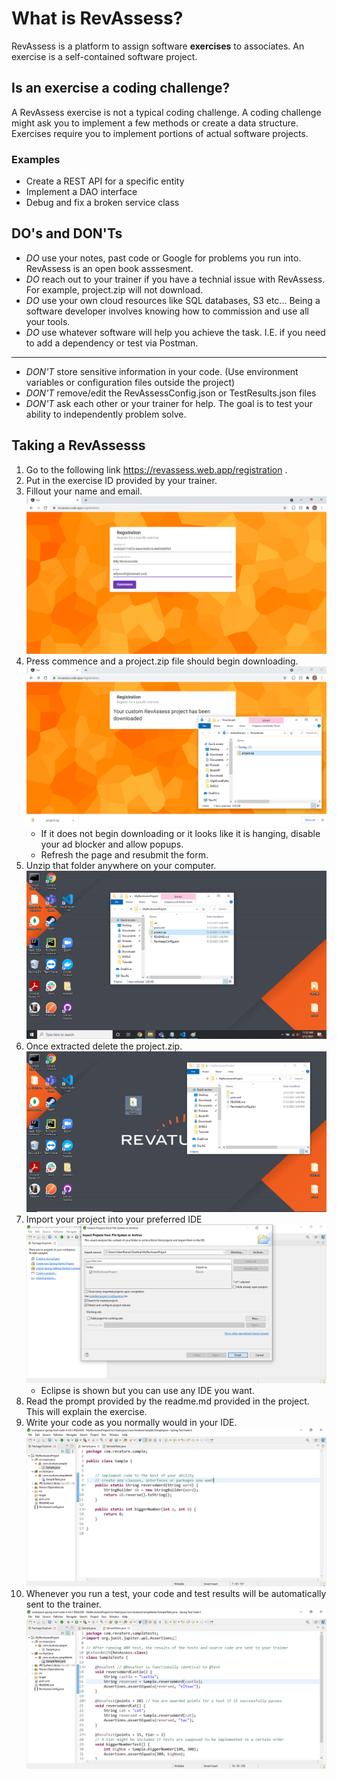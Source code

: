 # What is RevAssess?
RevAssess is a platform to assign software **exercises** to associates. An exercise is a self-contained software project.

## Is an exercise a coding challenge?
A RevAssess exercise is not a typical coding challenge. A coding challenge might ask you to implement a few methods or create a data structure.
Exercises require you to implement portions of actual software projects. 

### Examples
- Create a REST API for a specific entity
- Implement a DAO interface
- Debug and fix a broken service class

## DO's and DON'Ts
- *DO* use your notes, past code or Google for problems you run into. RevAssess is an open book asssesment. 
- *DO* reach out to your trainer if you have a technial issue with RevAssess. For example, project.zip will not download.
- *DO* use your own cloud resources like SQL databases, S3 etc... Being a software developer involves knowing how to commission and use all your tools.
- *DO* use whatever software will help you achieve the task. I.E. if you need to add a dependency or test via Postman.
---
- *DON'T* store sensitive information in your code. (Use environment variables or configuration files outside the project)
- *DON'T* remove/edit the RevAssessConfig.json or TestResults.json files 
- *DON'T* ask each other or your trainer for help. The goal is to test your ability to independently problem solve.

## Taking a RevAssesss

1. Go to the following link https://revassess.web.app/registration .
2. Put in the exercise ID provided by your trainer.
3. Fillout your name and email.
![form to fillout ](FilloutInformation.png)
4. Press commence and a project.zip file should begin downloading.
![form to fillout ](downloaded.png)
    - If it does not begin downloading or it looks like it is hanging, disable your ad blocker and allow popups.
    - Refresh the page and resubmit the form.
5. Unzip that folder anywhere on your computer. 
![form to fillout ](unzipped.png)
6. Once extracted delete the project.zip.
![form to fillout ](deletedzip.png)
7. Import your project into your preferred IDE ![form to fillout ](importproject.png)
    - Eclipse is shown but you can use any IDE you want.
8. Read the prompt provided by the readme.md provided in the project. This will explain the exercise.
9. Write your code as you normally would in your IDE.
![form to fillout ](writecode.png)
10. Whenever you run a test, your code and test results will be automatically sent to the trainer. ![form to fillout ](runtests.png)





